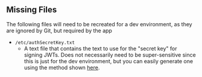 ## Missing Files

The following files will need to be recreated for a dev environment, as they are ignored by Git, but required by the app

- `/etc/authSecretKey.txt`
  - A text file that contains the text to use for the "secret key" for signing JWTs. Does not necessarily need to be super-sensitive since this is just for the dev environment, but you can easily generate one using the method shown [here](https://www.npmjs.com/package/hapi-auth-jwt2#generating-your-secret-key).
